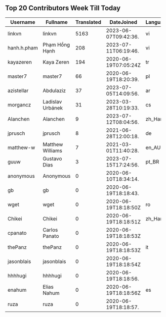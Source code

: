 ## Top 20 Contributors Week Till Today ##
|Username|Fullname|Translated|DateJoined|Language|
|--------|--------|----------|----------|-------|
|linkvn|linkvn|5163|2023-06-07T09:42:36.|vi|
|hanh.h.pham|Phạm Hồng Hạnh|208|2023-07-11T06:19:46.|vi|
|kayazeren|Kaya Zeren|194|2020-06-19T07:05:24Z|tr|
|master7|master7|66|2020-06-19T18:20:39.|pl|
|azistellar|Abdulaziz|37|2023-07-05T14:09:56.|ar|
|morgancz|Ladislav Urbánek|31|2023-03-28T10:19:33.|cs|
|Alanchen|Alanchen|9|2023-07-12T08:04:56.|zh_Hans|
|jprusch|jprusch|8|2021-06-28T12:00:18.|de|
|matthew-w|Matthew Williams|7|2021-03-01T11:40:28.|en_AU|
|guuw|Gustavo Dias|3|2023-07-15T17:24:56.|pt_BR|
|anonymous|Anonymous|0|2020-06-10T18:34:14.||
|gb|gb|0|2020-06-19T18:18:43.||
|wget|wget|0|2020-06-19T18:18:50Z|ro|
|Chikei|Chikei|0|2020-06-19T18:18:51Z|zh_Hant|
|cpanato|Carlos Panato|0|2020-06-19T18:18:53Z||
|thePanz|thePanz|0|2020-06-19T18:18:53Z|it|
|jasonblais|jasonblais|0|2020-06-19T18:18:54Z||
|hhhhugi|hhhhugi|0|2020-06-19T18:18:56.||
|enahum|Elias  Nahum|0|2020-06-19T18:18:56Z|es|
|ruza|ruza|0|2020-06-19T18:18:57.||
